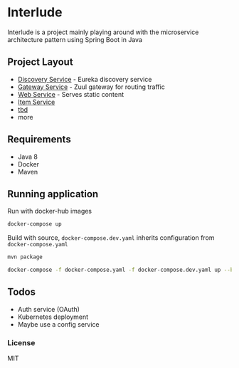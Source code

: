 # Interlude
Interlude is a project mainly playing around with the microservice architecture pattern using Spring Boot in Java

## Project Layout
* [Discovery Service]() - Eureka discovery service
* [Gateway Service]() - Zuul gateway for routing traffic
* [Web Service]() - Serves static content
* [Item Service]() 
* [tbd]() 
* more

## Requirements
* Java 8
* Docker
* Maven

## Running application
Run with docker-hub images
```bash
docker-compose up
```
Build with source, `docker-compose.dev.yaml` inherits configuration from `docker-compose.yaml`
```bash
mvn package

docker-compose -f docker-compose.yaml -f docker-compose.dev.yaml up --build --no-orphan
```

## Todos
* Auth service (OAuth)
* Kubernetes deployment
* Maybe use a config service

### License
MIT